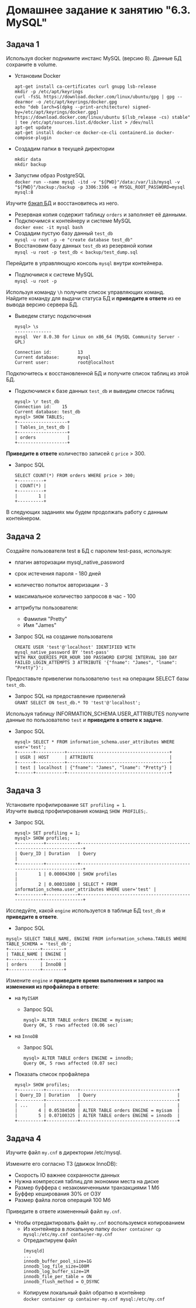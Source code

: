 # Домашнее задание к занятию "6.3. MySQL"


## Задача 1

Используя docker поднимите инстанс MySQL (версию 8). Данные БД сохраните в volume.  

- Установим Docker  
    ```
    apt-get install ca-certificates curl gnupg lsb-release
    mkdir -p /etc/apt/keyrings
    curl -fsSL https://download.docker.com/linux/ubuntu/gpg | gpg --dearmor -o /etc/apt/keyrings/docker.gpg
    echo "deb [arch=$(dpkg --print-architecture) signed-by=/etc/apt/keyrings/docker.gpg] https://download.docker.com/linux/ubuntu $(lsb_release -cs) stable" | tee /etc/apt/sources.list.d/docker.list > /dev/null
    apt-get update
    apt-get install docker-ce docker-ce-cli containerd.io docker-compose-plugin
    ```
- Создадим папки в текущей директории
    ```
    mkdir data
    mkdir backup
    ```
- Запустим образ PostgreSQL  
    `docker run --name mysql -itd -v "${PWD}"/data:/var/lib/mysql -v "${PWD}"/backup:/backup -p 3306:3306 -e MYSQL_ROOT_PASSWORD=mysql mysql:8`







Изучите [бэкап БД](https://github.com/netology-code/virt-homeworks/tree/master/06-db-03-mysql/test_data) и 
восстановитесь из него.  
- Резервная копия содержит таблицу `orders` и заполняет её данными.  
- Подключимся к контейнеру и системе MySQL  
    `docker exec -it mysql bash`
- Создадим пустую базу данный `test_db`  
    `mysql -u root -p -e "create database test_db"`
- Восстановим базу данных `test_db` из резервной копии  
    `mysql -u root -p test_db < backup/test_dump.sql`
    

Перейдите в управляющую консоль `mysql` внутри контейнера.  
- Подлючимся к системе MySQL  
    `mysql -u root -p`  

Используя команду `\h` получите список управляющих команд.  
Найдите команду для выдачи статуса БД и **приведите в ответе** из ее вывода версию сервера БД.  
- Выведем статус подключения  
    ```
    mysql> \s
    --------------
    mysql  Ver 8.0.30 for Linux on x86_64 (MySQL Community Server - GPL)

    Connection id:          13
    Current database:       mysql
    Current user:           root@localhost
    ```

Подключитесь к восстановленной БД и получите список таблиц из этой БД.  
- Подключимся к базе данных `test_db` и вывидим список таблиц  
    ```
    mysql> \r test_db
    Connection id:    15
    Current database: test_db
    mysql> SHOW TABLES;
    +-------------------+
    | Tables_in_test_db |
    +-------------------+
    | orders            |
    +-------------------+
    ```


**Приведите в ответе** количество записей с `price` > 300.  
- Запрос SQL  
    ```
    SELECT COUNT(*) FROM orders WHERE price > 300;
    +----------+
    | COUNT(*) |
    +----------+
    |        1 |
    +----------+
    ```

В следующих заданиях мы будем продолжать работу с данным контейнером.

  


## Задача 2

Создайте пользователя test в БД c паролем test-pass, используя:
- плагин авторизации mysql_native_password
- срок истечения пароля - 180 дней 
- количество попыток авторизации - 3 
- максимальное количество запросов в час - 100
- аттрибуты пользователя:
    - Фамилия "Pretty"
    - Имя "James"

- Запрос SQL на создание пользователя   
    ```
    CREATE USER 'test'@'localhost' IDENTIFIED WITH mysql_native_password BY 'test-pass' 
    WITH MAX_QUERIES_PER_HOUR 100 PASSWORD EXPIRE INTERVAL 180 DAY 
    FAILED_LOGIN_ATTEMPTS 3 ATTRIBUTE '{"fname": "James", "lname": "Pretty"}';
    ```

Предоставьте привелегии пользователю `test` на операции SELECT базы `test_db`.
- Запрос SQL на предоставление привелегий  
    `GRANT SELECT ON test_db.* TO 'test'@'localhost';`
    
Используя таблицу INFORMATION_SCHEMA.USER_ATTRIBUTES получите данные по пользователю `test` и  **приведите в ответе к задаче**.  
- Запрос SQL
    ```
    mysql> SELECT * FROM information_schema.user_attributes WHERE user='test';
    +------+-----------+---------------------------------------+
    | USER | HOST      | ATTRIBUTE                             |
    +------+-----------+---------------------------------------+
    | test | localhost | {"fname": "James", "lname": "Pretty"} |
    +------+-----------+---------------------------------------+
    ```


  

  



## Задача 3

Установите профилирование `SET profiling = 1`.  
Изучите вывод профилирования команд `SHOW PROFILES;`.  
- Запрос SQL  
    ```
    mysql> SET profiling = 1;
    mysql> SHOW profiles;
    +----------+------------+--------------------------------------------------------------------+
    | Query_ID | Duration   | Query                                                              |
    +----------+------------+--------------------------------------------------------------------+
    |        1 | 0.00004300 | SHOW profiles                                                      |
    |        2 | 0.00031800 | SELECT * FROM information_schema.user_attributes WHERE user='test' |
    +----------+------------+--------------------------------------------------------------------+
    ```

Исследуйте, какой `engine` используется в таблице БД `test_db` и **приведите в ответе**.  
- Запрос SQL  
```
mysql> SELECT TABLE_NAME, ENGINE FROM information_schema.TABLES WHERE TABLE_SCHEMA = 'test_db';
+------------+--------+
| TABLE_NAME | ENGINE |
+------------+--------+
| orders     | InnoDB |
+------------+--------+
```

Измените `engine` и **приведите время выполнения и запрос на изменения из профайлера в ответе**:  
- на `MyISAM`
    - Запрос SQL  
        ```
        mysql> ALTER TABLE orders ENGINE = myisam;
        Query OK, 5 rows affected (0.06 sec)
        ```
- на `InnoDB`
    - Запрос SQL  
        ```
        mysql> ALTER TABLE orders ENGINE = innodb;
        Query OK, 5 rows affected (0.07 sec)
        ```

- Показать список профайлера  
    ```
    mysql> SHOW profiles;
    +----------+------------+-------------------------------------+
    | Query_ID | Duration   | Query                               |
    +----------+------------+-------------------------------------+
    | ...      |            |                                     |
    |        4 | 0.05384500 | ALTER TABLE orders ENGINE = myisam  |
    |        5 | 0.07100325 | ALTER TABLE orders ENGINE = innodb  |
    +----------+------------+-------------------------------------+
    ```
  



## Задача 4 

Изучите файл `my.cnf` в директории /etc/mysql.

Измените его согласно ТЗ (движок InnoDB):
- Скорость IO важнее сохранности данных
- Нужна компрессия таблиц для экономии места на диске
- Размер буффера с незакомиченными транзакциями 1 Мб
- Буффер кеширования 30% от ОЗУ
- Размер файла логов операций 100 Мб

Приведите в ответе измененный файл `my.cnf`.

- Чтобы отредактировать файл `my.cnf` воспользуемся копированием  
    - Из контейнера в локальную папку
        `docker container cp mysql:/etc/my.cnf container-my.cnf`
    - Отредактируем файл  
        ```
        [mysqld]
        ...
        innodb_buffer_pool_size=1G
        innodb_log_file_size=100M
        innodb_log_buffer_size=1М
        innodb_file_per_table = ON
        innodb_flush_method = O_DSYNC
        ```
    - Копируем локальный файл обратно в контейнер  
        `docker container cp container-my.cnf mysql:/etc/my.cnf`


  



